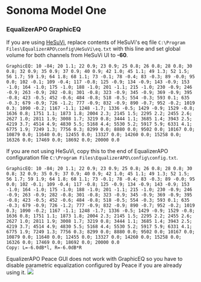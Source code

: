 # Sonoma Model One
### EqualizerAPO GraphicEQ
If you are using [HeSuVi](https://sourceforge.net/projects/hesuvi/), replace contents of HeSuVi's eq file `C:\Program Files\EqualizerAPO\config\HeSuVi\eq.txt` with this line and set global volume for both channels from HeSuVi UI to **-60**.
```
GraphicEQ: 10 -84; 20 1.1; 22 0.9; 23 0.9; 25 0.8; 26 0.8; 28 0.8; 30 0.8; 32 0.9; 35 0.9; 37 0.9; 40 0.9; 42 1.0; 45 1.1; 49 1.3; 52 1.5; 56 1.7; 59 1.9; 64 1.8; 68 1.1; 73 -0.1; 78 -0.4; 83 -0.3; 89 -0.0; 95 0.0; 102 -0.1; 109 -0.4; 117 -0.8; 125 -0.9; 134 -0.9; 143 -0.9; 153 -1.0; 164 -1.0; 175 -1.0; 188 -1.0; 201 -1.1; 215 -1.0; 230 -0.9; 246 -0.9; 263 -0.9; 282 -0.8; 301 -0.8; 323 -0.9; 345 -0.9; 369 -0.9; 395 -0.8; 423 -0.5; 452 -0.6; 484 -0.8; 518 -0.5; 554 -0.3; 593 0.1; 635 -0.3; 679 -0.9; 726 -1.2; 777 -0.9; 832 -0.9; 890 -0.7; 952 -0.2; 1019 0.3; 1090 -0.2; 1167 -1.1; 1248 -1.7; 1336 -0.5; 1429 -0.9; 1529 -0.8; 1636 0.8; 1751 1.1; 1873 1.8; 2004 2.3; 2145 1.5; 2295 2.2; 2455 2.6; 2627 1.0; 2811 1.9; 3008 1.7; 3219 0.8; 3444 1.1; 3685 1.4; 3943 2.5; 4219 3.7; 4514 4.9; 4830 5.5; 5168 4.4; 5530 5.2; 5917 5.9; 6331 4.1; 6775 1.9; 7249 1.3; 7756 0.3; 8299 0.0; 8880 0.0; 9502 0.0; 10167 0.0; 10879 0.0; 11640 0.0; 12455 0.0; 13327 0.0; 14260 0.0; 15258 0.0; 16326 0.0; 17469 0.0; 18692 0.0; 20000 0.0
```
If you are not using HeSuVi, copy this to the end of EqualizerAPO configuration file `C:\Program Files\EqualizerAPO\config\config.txt`.
```
GraphicEQ: 10 -84; 20 1.1; 22 0.9; 23 0.9; 25 0.8; 26 0.8; 28 0.8; 30 0.8; 32 0.9; 35 0.9; 37 0.9; 40 0.9; 42 1.0; 45 1.1; 49 1.3; 52 1.5; 56 1.7; 59 1.9; 64 1.8; 68 1.1; 73 -0.1; 78 -0.4; 83 -0.3; 89 -0.0; 95 0.0; 102 -0.1; 109 -0.4; 117 -0.8; 125 -0.9; 134 -0.9; 143 -0.9; 153 -1.0; 164 -1.0; 175 -1.0; 188 -1.0; 201 -1.1; 215 -1.0; 230 -0.9; 246 -0.9; 263 -0.9; 282 -0.8; 301 -0.8; 323 -0.9; 345 -0.9; 369 -0.9; 395 -0.8; 423 -0.5; 452 -0.6; 484 -0.8; 518 -0.5; 554 -0.3; 593 0.1; 635 -0.3; 679 -0.9; 726 -1.2; 777 -0.9; 832 -0.9; 890 -0.7; 952 -0.2; 1019 0.3; 1090 -0.2; 1167 -1.1; 1248 -1.7; 1336 -0.5; 1429 -0.9; 1529 -0.8; 1636 0.8; 1751 1.1; 1873 1.8; 2004 2.3; 2145 1.5; 2295 2.2; 2455 2.6; 2627 1.0; 2811 1.9; 3008 1.7; 3219 0.8; 3444 1.1; 3685 1.4; 3943 2.5; 4219 3.7; 4514 4.9; 4830 5.5; 5168 4.4; 5530 5.2; 5917 5.9; 6331 4.1; 6775 1.9; 7249 1.3; 7756 0.3; 8299 0.0; 8880 0.0; 9502 0.0; 10167 0.0; 10879 0.0; 11640 0.0; 12455 0.0; 13327 0.0; 14260 0.0; 15258 0.0; 16326 0.0; 17469 0.0; 18692 0.0; 20000 0.0
Copy: L=-6.0dB*l, R=-6.0dB*R
```
EqualizerAPO Peace GUI does not work with GraphicEQ so you have to disable parametric equalization configured by Peace if you are already using it.
![](https://raw.githubusercontent.com/jaakkopasanen/AutoEq/master/results/Headphone.com/innerfidelity/onear/Sonoma%20Model%20One/Sonoma%20Model%20One.png)
